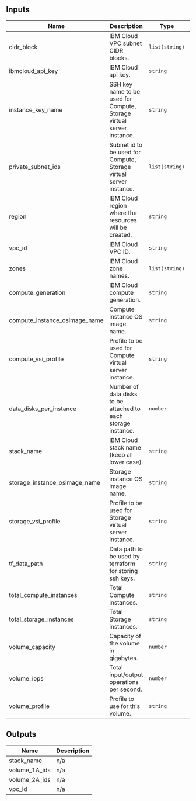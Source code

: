 ## Inputs

| Name | Description | Type | Default | Required |
|------|-------------|------|---------|:--------:|
| cidr\_block | IBM Cloud VPC subnet CIDR blocks. | `list(string)` | n/a | yes |
| ibmcloud\_api\_key | IBM Cloud api key. | `string` | n/a | yes |
| instance\_key\_name | SSH key name to be used for Compute, Storage virtual server instance. | `string` | n/a | yes |
| private\_subnet\_ids | Subnet id to be used for Compute, Storage virtual server instance. | `list(string)` | n/a | yes |
| region | IBM Cloud region where the resources will be created. | `string` | n/a | yes |
| vpc\_id | IBM Cloud VPC ID. | `string` | n/a | yes |
| zones | IBM Cloud zone names. | `list(string)` | n/a | yes |
| compute\_generation | IBM Cloud compute generation. | `string` | `2` | no |
| compute\_instance\_osimage\_name | Compute instance OS image name. | `string` | `"ibm-ubuntu-18-04-1-minimal-amd64-2"` | no |
| compute\_vsi\_profile | Profile to be used for Compute virtual server instance. | `string` | `"cx2-2x4"` | no |
| data\_disks\_per\_instance | Number of data disks to be attached to each storage instance. | `number` | `1` | no |
| stack\_name | IBM Cloud stack name (keep all lower case). | `string` | `"spectrum-scale"` | no |
| storage\_instance\_osimage\_name | Storage instance OS image name. | `string` | `"ibm-ubuntu-18-04-1-minimal-amd64-2"` | no |
| storage\_vsi\_profile | Profile to be used for Storage virtual server instance. | `string` | `"cx2-2x4"` | no |
| tf\_data\_path | Data path to be used by terraform for storing ssh keys. | `string` | `"~/tf_data_path"` | no |
| total\_compute\_instances | Total Compute instances. | `string` | `2` | no |
| total\_storage\_instances | Total Storage instances. | `string` | `2` | no |
| volume\_capacity | Capacity of the volume in gigabytes. | `number` | `100` | no |
| volume\_iops | Total input/output operations per second. | `number` | `10000` | no |
| volume\_profile | Profile to use for this volume. | `string` | `"10iops-tier"` | no |

## Outputs

| Name | Description |
|------|-------------|
| stack\_name | n/a |
| volume\_1A\_ids | n/a |
| volume\_2A\_ids | n/a |
| vpc\_id | n/a |